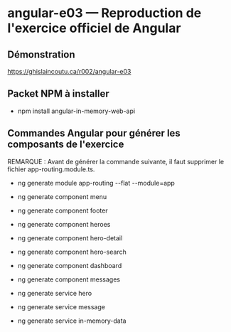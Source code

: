 # angular-e03 &mdash; Reproduction de l'exercice officiel de Angular

## Démonstration
https://ghislaincoutu.ca/r002/angular-e03

## Packet NPM à installer
- npm install angular-in-memory-web-api

## Commandes Angular pour générer les composants de l'exercice
REMARQUE : Avant de générer la commande suivante, il faut supprimer le fichier app-routing.module.ts.
- ng generate module app-routing --flat --module=app

- ng generate component menu
- ng generate component footer
- ng generate component heroes
- ng generate component hero-detail
- ng generate component hero-search
- ng generate component dashboard
- ng generate component messages

- ng generate service hero
- ng generate service message
- ng generate service in-memory-data
